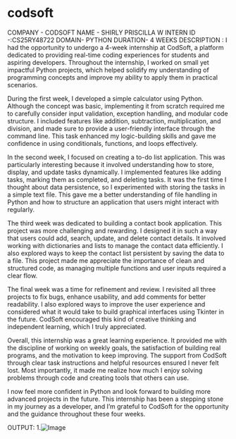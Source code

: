 # codsoft
COMPANY - CODSOFT
NAME - SHIRLY PRISCILLA W
INTERN ID -:CS25RY48722
DOMAIN- PYTHON
DURATION- 4 WEEKS
DESCRIPTION :
            I had the opportunity to undergo a 4-week internship at CodSoft, a platform dedicated to providing real-time coding experiences for students and aspiring developers. Throughout the internship, I worked on small yet impactful Python projects, which helped solidify my understanding of programming concepts and improve my ability to apply them in practical scenarios.

During the first week, I developed a simple calculator using Python. Although the concept was basic, implementing it from scratch required me to carefully consider input validation, exception handling, and modular code structure. I included features like addition, subtraction, multiplication, and division, and made sure to provide a user-friendly interface through the command line. This task enhanced my logic-building skills and gave me confidence in using conditionals, functions, and loops effectively.

In the second week, I focused on creating a to-do list application. This was particularly interesting because it involved understanding how to store, display, and update tasks dynamically. I implemented features like adding tasks, marking them as completed, and deleting tasks. It was the first time I thought about data persistence, so I experimented with storing the tasks in a simple text file. This gave me a better understanding of file handling in Python and how to structure an application that users might interact with regularly.

The third week was dedicated to building a contact book application. This project was more challenging and rewarding. I designed it in such a way that users could add, search, update, and delete contact details. It involved working with dictionaries and lists to manage the contact data efficiently. I also explored ways to keep the contact list persistent by saving the data to a file. This project made me appreciate the importance of clean and structured code, as managing multiple functions and user inputs required a clear flow.

The final week was a time for refinement and review. I revisited all three projects to fix bugs, enhance usability, and add comments for better readability. I also explored ways to improve the user experience and considered what it would take to build graphical interfaces using Tkinter in the future. CodSoft encouraged this kind of creative thinking and independent learning, which I truly appreciated.

Overall, this internship was a great learning experience. It provided me with the discipline of working on weekly goals, the satisfaction of building real programs, and the motivation to keep improving. The support from CodSoft through clear task instructions and helpful resources ensured I never felt lost. Most importantly, it made me realize how much I enjoy solving problems through code and creating tools that others can use.

I now feel more confident in Python and look forward to building more advanced projects in the future. This internship has been a stepping stone in my journey as a developer, and I’m grateful to CodSoft for the opportunity and the guidance throughout these four weeks.


OUTPUT:
1.![Image](https://github.com/user-attachments/assets/03345d18-fda4-4e12-a8e8-fcf8b4bf12d0)


